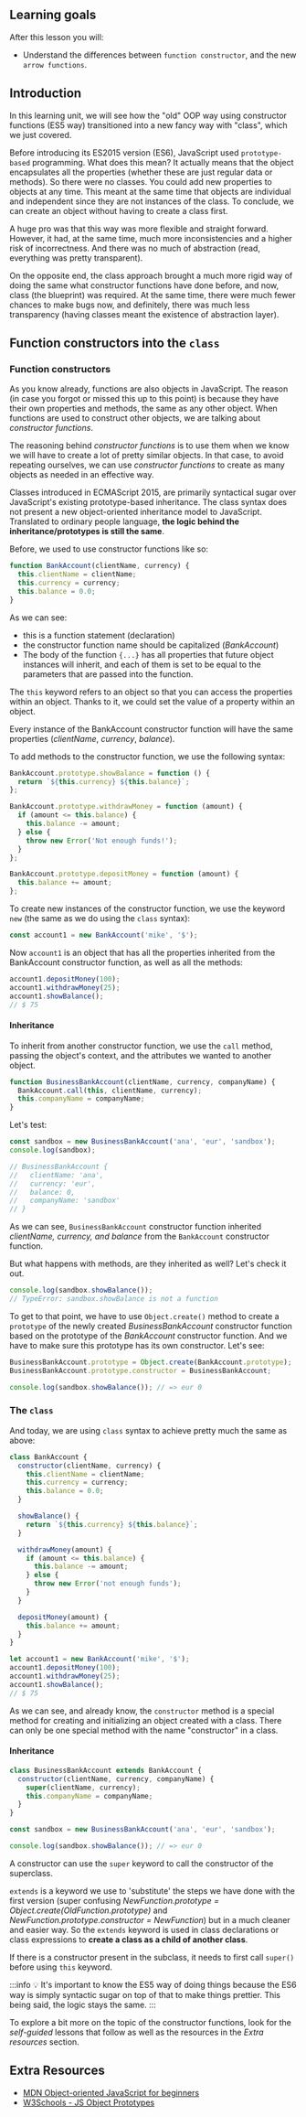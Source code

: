 <!-- ![logo_ironhack_blue 7](https://user-images.githubusercontent.com/23629340/40541063-a07a0a8a-601a-11e8-91b5-2f13e4e6b441.png)

# JS | OOP - Function constructor vs. Class -->

## Learning goals

After this lesson you will:

- Understand the differences between `function constructor`, and the new `arrow functions`.

## Introduction

In this learning unit, we will see how the "old" OOP way using constructor functions (ES5 way) transitioned into a new fancy way with "class", which we just covered.

Before introducing its ES2015 version (ES6), JavaScript used `prototype-based` programming. What does this mean? It actually means that the object encapsulates all the properties (whether these are just regular data or methods). So there were no classes. You could add new properties to objects at any time. This meant at the same time that objects are individual and independent since they are not instances of the class. To conclude, we can create an object without having to create a class first.

A huge pro was that this way was more flexible and straight forward. However, it had, at the same time, much more inconsistencies and a higher risk of incorrectness. And there was no much of abstraction (read, everything was pretty transparent).

On the opposite end, the class approach brought a much more rigid way of doing the same what constructor functions have done before, and now, class (the blueprint) was required. At the same time, there were much fewer chances to make bugs now, and definitely, there was much less transparency (having classes meant the existence of abstraction layer).

## Function constructors into the `class`

### Function constructors

As you know already, functions are also objects in JavaScript. The reason (in case you forgot or missed this up to this point) is because they have their own properties and methods, the same as any other object. When functions are used to construct other objects, we are talking about _constructor functions_.

The reasoning behind _constructor functions_ is to use them when we know we will have to create a lot of pretty similar objects. In that case, to avoid repeating ourselves, we can use _constructor functions_ to create as many objects as needed in an effective way.

Classes introduced in ECMAScript 2015, are primarily syntactical sugar over JavaScript's existing prototype-based inheritance. The class syntax does not present a new object-oriented inheritance model to JavaScript. Translated to ordinary people language, **the logic behind the inheritance/prototypes is still the same**.

Before, we used to use constructor functions like so:

```javascript
function BankAccount(clientName, currency) {
  this.clientName = clientName;
  this.currency = currency;
  this.balance = 0.0;
}
```

As we can see:

- this is a function statement (declaration)
- the constructor function name should be capitalized (_BankAccount_)
- The body of the function `{...}` has all properties that future object instances will inherit, and each of them is set to be equal to the parameters that are passed into the function.

The `this` keyword refers to an object so that you can access the properties within an object. Thanks to it, we could set the value of a property within an object.

Every instance of the BankAccount constructor function will have the same properties (_clientName_, _currency_, _balance_).

To add methods to the constructor function, we use the following syntax:

```javascript
BankAccount.prototype.showBalance = function () {
  return `${this.currency} ${this.balance}`;
};

BankAccount.prototype.withdrawMoney = function (amount) {
  if (amount <= this.balance) {
    this.balance -= amount;
  } else {
    throw new Error('Not enough funds!');
  }
};

BankAccount.prototype.depositMoney = function (amount) {
  this.balance += amount;
};
```

To create new instances of the constructor function, we use the keyword `new` (the same as we do using the `class` syntax):

```javascript
const account1 = new BankAccount('mike', '$');
```

Now `account1` is an object that has all the properties inherited from the BankAccount constructor function, as well as all the methods:

```javascript
account1.depositMoney(100);
account1.withdrawMoney(25);
account1.showBalance();
// $ 75
```

#### Inheritance

To inherit from another constructor function, we use the `call` method, passing the object's context, and the attributes we wanted to another object.

```javascript
function BusinessBankAccount(clientName, currency, companyName) {
  BankAccount.call(this, clientName, currency);
  this.companyName = companyName;
}
```

Let's test:

```javascript
const sandbox = new BusinessBankAccount('ana', 'eur', 'sandbox');
console.log(sandbox);

// BusinessBankAccount {
//   clientName: 'ana',
//   currency: 'eur',
//   balance: 0,
//   companyName: 'sandbox'
// }
```

As we can see, `BusinessBankAccount` constructor function inherited _clientName, currency, and balance_ from the `BankAccount` constructor function.

But what happens with methods, are they inherited as well? Let's check it out.

```javascript
console.log(sandbox.showBalance());
// TypeError: sandbox.showBalance is not a function
```

To get to that point, we have to use `Object.create()` method to create a `prototype` of the newly created _BusinessBankAccount_ constructor function based on the prototype of the _BankAccount_ constructor function. And we have to make sure this prototype has its own constructor. Let's see:

```javascript
BusinessBankAccount.prototype = Object.create(BankAccount.prototype);
BusinessBankAccount.prototype.constructor = BusinessBankAccount;

console.log(sandbox.showBalance()); // => eur 0
```

### The `class`

And today, we are using `class` syntax to achieve pretty much the same as above:

```javascript
class BankAccount {
  constructor(clientName, currency) {
    this.clientName = clientName;
    this.currency = currency;
    this.balance = 0.0;
  }

  showBalance() {
    return `${this.currency} ${this.balance}`;
  }

  withdrawMoney(amount) {
    if (amount <= this.balance) {
      this.balance -= amount;
    } else {
      throw new Error('not enough funds');
    }
  }

  depositMoney(amount) {
    this.balance += amount;
  }
}

let account1 = new BankAccount('mike', '$');
account1.depositMoney(100);
account1.withdrawMoney(25);
account1.showBalance();
// $ 75
```

As we can see, and already know, the `constructor` method is a special method for creating and initializing an object created with a class. There can only be one special method with the name "constructor" in a class.

#### Inheritance

```javascript
class BusinessBankAccount extends BankAccount {
  constructor(clientName, currency, companyName) {
    super(clientName, currency);
    this.companyName = companyName;
  }
}

const sandbox = new BusinessBankAccount('ana', 'eur', 'sandbox');

console.log(sandbox.showBalance()); // => eur 0
```

A constructor can use the `super` keyword to call the constructor of the superclass.

`extends` is a keyword we use to 'substitute' the steps we have done with the first version (super confusing _NewFunction.prototype = Object.create(OldFunction.prototype)_ and _NewFunction.prototype.constructor = NewFunction_) but in a much cleaner and easier way. So the `extends` keyword is used in class declarations or class expressions to **create a class as a child of another class**.

If there is a constructor present in the subclass, it needs to first call `super()` before using `this` keyword.

:::info
:bulb: It's important to know the ES5 way of doing things because the ES6 way is simply syntactic sugar on top of that to make things prettier. This being said, the logic stays the same.
:::

To explore a bit more on the topic of the constructor functions, look for the _self-guided_ lessons that follow as well as the resources in the _Extra resources_ section.

## Extra Resources

- [MDN Object-oriented JavaScript for beginners](https://developer.mozilla.org/en-US/docs/Learn/JavaScript/Objects/Object-oriented_JS)
- [W3Schools - JS Object Prototypes](https://www.w3schools.com/js/js_object_prototypes.asp)